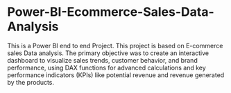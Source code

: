 # Power-BI-Ecommerce-Sales-Data-Analysis
This is a Power BI end to end Project. 
This project is based on E-commerce sales Data analysis. The primary objective was to create an interactive dashboard to visualize sales trends, customer behavior, and brand performance, using DAX functions for advanced calculations and key performance indicators (KPIs) like potential revenue and revenue generated by the products.
